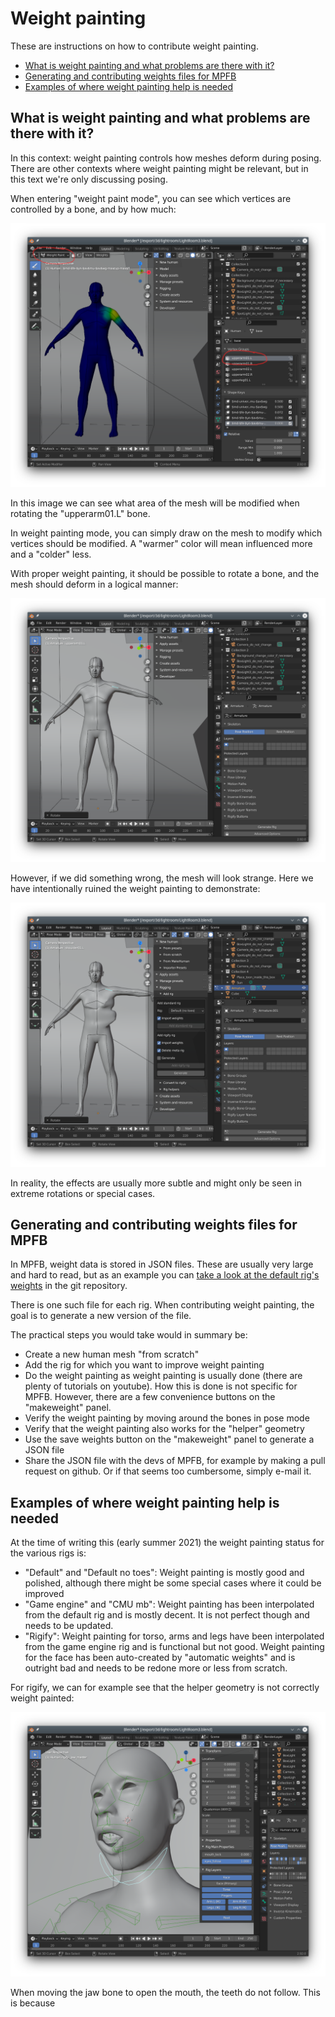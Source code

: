 # Weight painting

These are instructions on how to contribute weight painting. 

- [What is weight painting and what problems are there with it?](#whatis)
- [Generating and contributing weights files for MPFB](#generating)
- [Examples of where weight painting help is needed](#help)

## <a name="whatis"></a>What is weight painting and what problems are there with it?

In this context: weight painting controls how meshes deform during posing. There are other contexts where weight painting might be relevant, but in this text we're only 
discussing posing. 

When entering "weight paint mode", you can see which vertices are controlled by a bone, and by how much:

![weight painting bone](weight_painting_bone.png)

In this image we can see what area of the mesh will be modified when rotating the "upperarm01.L" bone. 

In weight painting mode, you can simply draw on the mesh to modify which vertices should be modified. A "warmer" color will mean influenced more and a "colder" less.

With proper weight painting, it should be possible to rotate a bone, and the mesh should deform in a logical manner:

![good deform](good_deform.png)

However, if we did something wrong, the mesh will look strange. Here we have intentionally ruined the weight painting to demonstrate:

![bad deform](bad_deform.png)

In reality, the effects are usually more subtle and might only be seen in extreme rotations or special cases.

## <a name="generating"></a>Generating and contributing weights files for MPFB

In MPFB, weight data is stored in JSON files. These are usually very large and hard to read, but as an example you can 
[take a look at the default rig's weights](https://raw.githubusercontent.com/makehumancommunity/mpfb2/master/src/mpfb/data/rigs/standard/weights.default.json)
in the git repository. 

There is one such file for each rig. When contributing weight painting, the goal is to generate a new version of the file.

The practical steps you would take would in summary be:

- Create a new human mesh "from scratch"
- Add the rig for which you want to improve weight painting
- Do the weight painting as weight painting is usually done (there are plenty of tutorials on youtube). How this is done is not specific for MPFB. However, there are a few convenience buttons on the "makeweight" panel.
- Verify the weight painting by moving around the bones in pose mode
- Verify that the weight painting also works for the "helper" geometry
- Use the save weights button on the "makeweight" panel to generate a JSON file
- Share the JSON file with the devs of MPFB, for example by making a pull request on github. Or if that seems too cumbersome, simply e-mail it.

## <a name="help"></a>Examples of where weight painting help is needed

At the time of writing this (early summer 2021) the weight painting status for the various rigs is:

- "Default" and "Default no toes": Weight painting is mostly good and polished, although there might be some special cases where it could be improved
- "Game engine" and "CMU mb": Weight painting has been interpolated from the default rig and is mostly decent. It is not perfect though and needs to be updated.
- "Rigify": Weight painting for torso, arms and legs have been interpolated from the game engine rig and is functional but not good. Weight painting for the face has been auto-created by "automatic weights" and is outright bad and needs to be redone more or less from scratch.

For rigify, we can for example see that the helper geometry is not correctly weight painted:

![rigify face bad](rigify_face_bad.png)

When moving the jaw bone to open the mouth, the teeth do not follow. This is because 